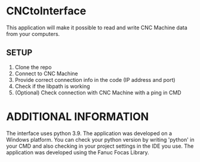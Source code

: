 # CNCtoInterface

This application will make it possible to read and write CNC Machine data from your computers.

## SETUP
1. Clone the repo
2. Connect to CNC Machine
3. Provide correct connection info in the code (IP address and port)
5. Check if the libpath is working
6. (Optional) Check connection with CNC Machine with a ping in CMD

# ADDITIONAL INFORMATION
The interface uses python 3.9. The application was developed on a Windows platform. You can check your python version by writing 'python' in your CMD and also checking in  your project settings in the IDE you use. The application was developed using the Fanuc Focas Library. 
